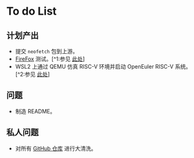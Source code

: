 # To do List

## 计划产出

- 提交 `neofetch` 包到上游。
- [FireFox](https://support.mozilla.org) 测试。[^1:参见 [此处](https://github.com/YunxiangLuo/testing/blob/main/Firefox/README.md)]
- WSL2 上通过 QEMU 仿真 RISC-V 环境并启动 OpenEuler RISC-V 系统。[^2:参见 [此处](https://github.com/openeuler-mirror/RISC-V/blob/master/doc/tutorials/vm-qemu-oErv.md)]

## 问题

- 制造 README。

## 私人问题

- 对所有 [GitHub 仓库](https://github.com/ArielHeleneto?tab=repositories) 进行大清洗。
